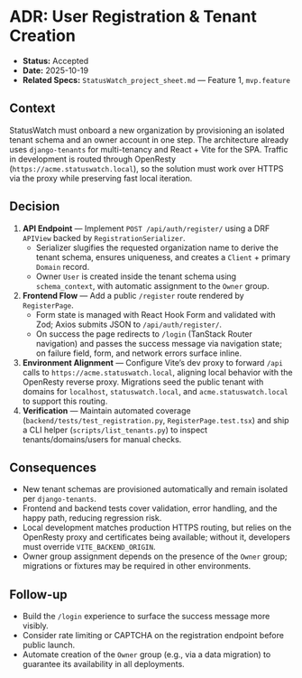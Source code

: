 # ADR: User Registration & Tenant Creation

- **Status:** Accepted
- **Date:** 2025-10-19
- **Related Specs:** `StatusWatch_project_sheet.md` — Feature 1, `mvp.feature`

## Context

StatusWatch must onboard a new organization by provisioning an isolated tenant schema and an owner account in one step. The architecture already uses `django-tenants` for multi-tenancy and React + Vite for the SPA. Traffic in development is routed through OpenResty (`https://acme.statuswatch.local`), so the solution must work over HTTPS via the proxy while preserving fast local iteration.

## Decision

1. **API Endpoint** — Implement `POST /api/auth/register/` using a DRF `APIView` backed by `RegistrationSerializer`.
   - Serializer slugifies the requested organization name to derive the tenant schema, ensures uniqueness, and creates a `Client` + primary `Domain` record.
   - Owner `User` is created inside the tenant schema using `schema_context`, with automatic assignment to the `Owner` group.
2. **Frontend Flow** — Add a public `/register` route rendered by `RegisterPage`.
   - Form state is managed with React Hook Form and validated with Zod; Axios submits JSON to `/api/auth/register/`.
   - On success the page redirects to `/login` (TanStack Router navigation) and passes the success message via navigation state; on failure field, form, and network errors surface inline.
3. **Environment Alignment** — Configure Vite’s dev proxy to forward `/api` calls to `https://acme.statuswatch.local`, aligning local behavior with the OpenResty reverse proxy. Migrations seed the public tenant with domains for `localhost`, `statuswatch.local`, and `acme.statuswatch.local` to support this routing.
4. **Verification** — Maintain automated coverage (`backend/tests/test_registration.py`, `RegisterPage.test.tsx`) and ship a CLI helper (`scripts/list_tenants.py`) to inspect tenants/domains/users for manual checks.

## Consequences

- New tenant schemas are provisioned automatically and remain isolated per `django-tenants`.
- Frontend and backend tests cover validation, error handling, and the happy path, reducing regression risk.
- Local development matches production HTTPS routing, but relies on the OpenResty proxy and certificates being available; without it, developers must override `VITE_BACKEND_ORIGIN`.
- Owner group assignment depends on the presence of the `Owner` group; migrations or fixtures may be required in other environments.

## Follow-up

- Build the `/login` experience to surface the success message more visibly.
- Consider rate limiting or CAPTCHA on the registration endpoint before public launch.
- Automate creation of the `Owner` group (e.g., via a data migration) to guarantee its availability in all deployments.
